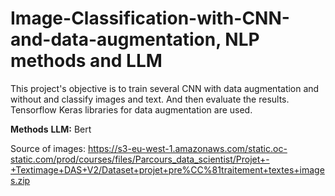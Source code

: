 # Image-Classification-with-CNN-and-data-augmentation, NLP methods and LLM

This project's objective is to train several CNN with data augmentation and without and classify images and text. And then evaluate the results. Tensorflow Keras libraries for data augmentation are used.  

**Methods**
**LLM:** Bert


Source of images: https://s3-eu-west-1.amazonaws.com/static.oc-static.com/prod/courses/files/Parcours_data_scientist/Projet+-+Textimage+DAS+V2/Dataset+projet+pre%CC%81traitement+textes+images.zip

